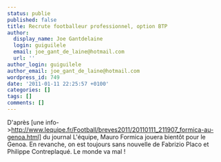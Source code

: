 ```yaml
---
status: publie
published: false
title: Recrute footballeur professionnel, option BTP
author:
  display_name: Joe Gantdelaine
  login: guiguilele
  email: joe_gant_de_laine@hotmail.com
  url: ''
author_login: guiguilele
author_email: joe_gant_de_laine@hotmail.com
wordpress_id: 749
date: '2011-01-11 22:25:57 +0100'
categories: []
tags: []
comments: []
---
```

D'après [une info->http://www.lequipe.fr/Football/breves2011/20110111_211907_formica-au-genoa.html] du journal L'équipe, Mauro Formica jouera bientôt pour le Genoa. En revanche, on est toujours sans nouvelle de Fabrizio Placo et Philippe Contreplaqué. Le monde va mal !
